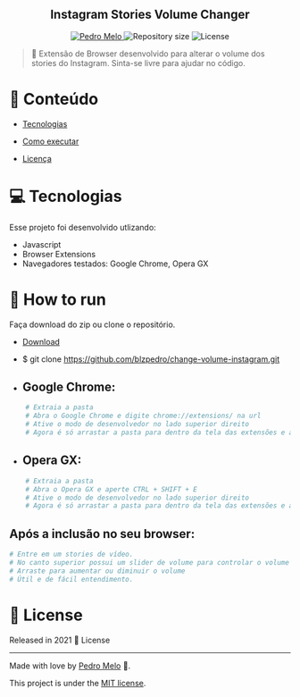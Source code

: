 
<div  align="center">

<h2>Instagram Stories Volume Changer</h2>

</div>

<p  align="center">

<a  href="https://www.linkedin.com/in/phenriqmelo/">

<img  alt="Pedro Melo"  src="https://img.shields.io/badge/-Pedro Melo-FB250?style=flat&logo=Linkedin&logoColor=white" />

</a>

<img  alt="Repository size"  src="https://img.shields.io/github/repo-size/blzpedro/change-volume-instagram?color=FB250">

  

<img  alt="License"  src="https://img.shields.io/badge/license-MIT-FB250">

  

</p>

  

> :rocket: Extensão de Browser desenvolvido para alterar o volume dos stories do Instagram. Sinta-se livre para ajudar no código.

  
  

# :pushpin: Conteúdo

  

* [Tecnologias](#computer-Tecnologias)

* [Como executar](#construction_worker-how-to-run)

* [Licença](#closed_book-license)

# :computer: Tecnologias

Esse projeto foi desenvolvido utlizando:

  

* Javascript
* Browser Extensions
* Navegadores testados: Google Chrome, Opera GX
  

# :construction_worker: How to run

Faça download do zip ou clone o repositório.

  

* [Download](https://codeload.github.com/blzpedro/change-volume-instagram/zip/refs/heads/main)

* $ git clone https://github.com/blzpedro/change-volume-instagram.git

 - ## Google Chrome:  
```bash
	# Extraia a pasta
	# Abra o Google Chrome e digite chrome://extensions/ na url
	# Ative o modo de desenvolvedor no lado superior direito
	# Agora é só arrastar a pasta para dentro da tela das extensões e atualizar a página no Instagram.
```

- ## Opera GX:
```bash
	# Extraia a pasta
	# Abra o Opera GX e aperte CTRL + SHIFT + E
	# Ative o modo de desenvolvedor no lado superior direito
	# Agora é só arrastar a pasta para dentro da tela das extensões e atualizar a página no Instagram.
```

## Após a inclusão no seu browser:
```bash
# Entre em um stories de vídeo.
# No canto superior possui um slider de volume para controlar o volume dos stories.
# Arraste para aumentar ou diminuir o volume
# Útil e de fácil entendimento.
```  

# :closed_book: License

  

Released in 2021 :closed_book: License

  

---

  

Made with love by [Pedro Melo](https://github.com/blzpedro) 🚀.

This project is under the [MIT license](./LICENSE).
